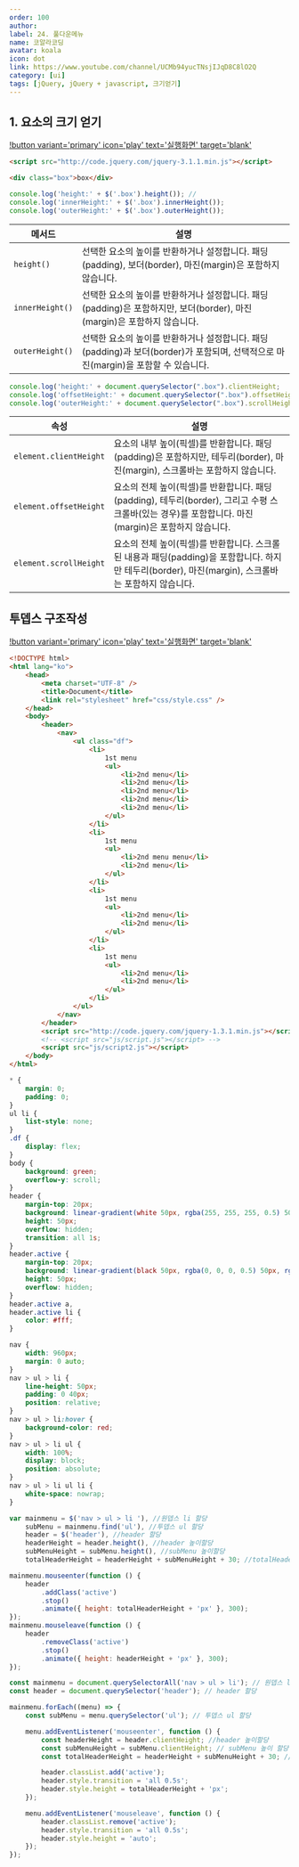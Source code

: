 ```yaml
---
order: 100
author:
label: 24. 풀다운메뉴
name: 코알라코딩
avatar: koala
icon: dot
link: https://www.youtube.com/channel/UCMb94yucTNsjIJqD8C8lO2Q
category: [ui]
tags: [jQuery, jQuery + javascript, 크기얻기]
---
```


## 1. 요소의 크기 얻기

[!button variant='primary' icon='play' text='실행화면' target='blank'](https://qwerewqwerew.github.io/source/ui/menu/height.html)

```html # CDN
<script src="http://code.jquery.com/jquery-3.1.1.min.js"></script>
```

```html #
<div class="box">box</div>
```

```js # jQuery
console.log('height:' + $('.box').height()); //
console.log('innerHeight:' + $('.box').innerHeight());
console.log('outerHeight:' + $('.box').outerHeight());
```

| 메서드          | 설명                                                                                                                               |
| --------------- | ---------------------------------------------------------------------------------------------------------------------------------- |
| `height()`      | 선택한 요소의 높이를 반환하거나 설정합니다. 패딩(padding), 보더(border), 마진(margin)은 포함하지 않습니다.                         |
| `innerHeight()` | 선택한 요소의 높이를 반환하거나 설정합니다. 패딩(padding)은 포함하지만, 보더(border), 마진(margin)은 포함하지 않습니다.            |
| `outerHeight()` | 선택한 요소의 높이를 반환하거나 설정합니다. 패딩(padding)과 보더(border)가 포함되며, 선택적으로 마진(margin)을 포함할 수 있습니다. |

```js # VanillaJS
console.log('height:' + document.querySelector(".box").clientHeight;
console.log('offsetHeight:' + document.querySelector(".box").offsetHeight;
console.log('outerHeight:' + document.querySelector(".box").scrollHeight;
```

| 속성                   | 설명                                                                                                                                                |
| ---------------------- | --------------------------------------------------------------------------------------------------------------------------------------------------- |
| `element.clientHeight` | 요소의 내부 높이(픽셀)를 반환합니다. 패딩(padding)은 포함하지만, 테두리(border), 마진(margin), 스크롤바는 포함하지 않습니다.                        |
| `element.offsetHeight` | 요소의 전체 높이(픽셀)를 반환합니다. 패딩(padding), 테두리(border), 그리고 수평 스크롤바(있는 경우)를 포함합니다. 마진(margin)은 포함하지 않습니다. |
| `element.scrollHeight` | 요소의 전체 높이(픽셀)를 반환합니다. 스크롤된 내용과 패딩(padding)을 포함합니다. 하지만 테두리(border), 마진(margin), 스크롤바는 포함하지 않습니다. |

## 투뎁스 구조작성

[!button variant='primary' icon='play' text='실행화면' target='blank'](https://qwerewqwerew.github.io/source/ui/menu/index.html)

```html #
<!DOCTYPE html>
<html lang="ko">
	<head>
		<meta charset="UTF-8" />
		<title>Document</title>
		<link rel="stylesheet" href="css/style.css" />
	</head>
	<body>
		<header>
			<nav>
				<ul class="df">
					<li>
						1st menu
						<ul>
							<li>2nd menu</li>
							<li>2nd menu</li>
							<li>2nd menu</li>
							<li>2nd menu</li>
							<li>2nd menu</li>
						</ul>
					</li>
					<li>
						1st menu
						<ul>
							<li>2nd menu menu</li>
							<li>2nd menu</li>
						</ul>
					</li>
					<li>
						1st menu
						<ul>
							<li>2nd menu</li>
							<li>2nd menu</li>
						</ul>
					</li>
					<li>
						1st menu
						<ul>
							<li>2nd menu</li>
							<li>2nd menu</li>
						</ul>
					</li>
				</ul>
			</nav>
		</header>
		<script src="http://code.jquery.com/jquery-1.3.1.min.js"></script>
		<!-- <script src="js/script.js"></script> -->
		<script src="js/script2.js"></script>
	</body>
</html>
```

```css #
* {
	margin: 0;
	padding: 0;
}
ul li {
	list-style: none;
}
.df {
	display: flex;
}
body {
	background: green;
	overflow-y: scroll;
}
header {
	margin-top: 20px;
	background: linear-gradient(white 50px, rgba(255, 255, 255, 0.5) 50px, rgba(255, 255, 255, 0.5));
	height: 50px;
	overflow: hidden;
	transition: all 1s;
}
header.active {
	margin-top: 20px;
	background: linear-gradient(black 50px, rgba(0, 0, 0, 0.5) 50px, rgba(0, 0, 0, 0.5));
	height: 50px;
	overflow: hidden;
}
header.active a,
header.active li {
	color: #fff;
}

nav {
	width: 960px;
	margin: 0 auto;
}
nav > ul > li {
	line-height: 50px;
	padding: 0 40px;
	position: relative;
}
nav > ul > li:hover {
	background-color: red;
}
nav > ul > li ul {
	width: 100%;
	display: block;
	position: absolute;
}
nav > ul > li ul li {
	white-space: nowrap;
}
```

```js # jQuery
var mainmenu = $('nav > ul > li '), //원뎁스 li 할당
	subMenu = mainmenu.find('ul'), //투뎁스 ul 할당
	header = $('header'), //header 할당
	headerHeight = header.height(), //header 높이할당
	subMenuHeight = subMenu.height(), //subMenu 높이할당
	totalHeaderHeight = headerHeight + subMenuHeight + 30; //totalHeaderHeight 변수에 header 높이+subMenu높이 할당

mainmenu.mouseenter(function () {
	header
		.addClass('active')
		.stop()
		.animate({ height: totalHeaderHeight + 'px' }, 300);
});
mainmenu.mouseleave(function () {
	header
		.removeClass('active')
		.stop()
		.animate({ height: headerHeight + 'px' }, 300);
});
```

```js # vanillaJS
const mainmenu = document.querySelectorAll('nav > ul > li'); // 원뎁스 li 할당
const header = document.querySelector('header'); // header 할당

mainmenu.forEach((menu) => {
	const subMenu = menu.querySelector('ul'); // 투뎁스 ul 할당

	menu.addEventListener('mouseenter', function () {
		const headerHeight = header.clientHeight; //header 높이할당
		const subMenuHeight = subMenu.clientHeight; // subMenu 높이 할당
		const totalHeaderHeight = headerHeight + subMenuHeight + 30; // totalHeaderHeight 변수에 header 높이+subMenu 높이 할당

		header.classList.add('active');
		header.style.transition = 'all 0.5s';
		header.style.height = totalHeaderHeight + 'px';
	});

	menu.addEventListener('mouseleave', function () {
		header.classList.remove('active');
		header.style.transition = 'all 0.5s';
		header.style.height = 'auto';
	});
});
```
